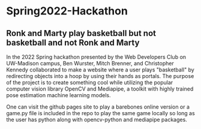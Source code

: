 # Spring2022-Hackathon

## Ronk and Marty play basketball but not basketball and not Ronk and Marty

In the 2022 Spring hackathon presented by the Web Developers Club on UW-Madison campus, Ben Wurster, Mitch Brenner, and Christopher Kennedy collaborated to make
a website where a user plays "basketball" by redirecting objects into a hoop by using their hands as portals. The purpose of the project is to create something cool
while utilizing the popular computer vision library OpenCV and Mediapipe, a toolkit with highly trained pose estimation machine learning models.

One can visit the github pages site to play a barebones online version or a game.py file is included in the repo to play the same game locally so long as the user has python along with opencv-python and mediapipe packages.
